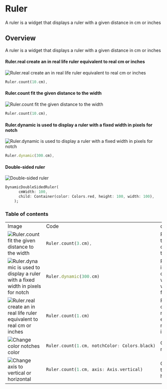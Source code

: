 # Ruler
A ruler is a widget that displays a ruler with a given distance in cm or inches
## Overview
A ruler is a widget that displays a ruler with a given distance in cm or inches
#### Ruler.real create an in real life ruler equivalent to real cm or inches
<img src="../../docs/images/ruler_real_.png" alt="Ruler.real create an in real life ruler equivalent to real cm or inches" />

```dart
Ruler.count(10.cm),
```

#### Ruler.count fit the given distance to the width
<img src="../../docs/images/ruler_count_.png" alt="Ruler.count fit the given distance to the width" />

```dart
Ruler.count(10.cm),
```

#### Ruler.dynamic is used to display a ruler with a fixed width in pixels for notch
<img src="../../docs/images/ruler_dynamic_.png" alt="Ruler.dynamic is used to display a ruler with a fixed width in pixels for notch" />

```dart
Ruler.dynamic(300.cm),
```

#### Double-sided ruler
<img src="../../docs/images/double_sided.png" alt="Double-sided ruler" />

```dart
DynamicDoubleSidedRuler(
      cmWidth: 100,
      child: Container(color: Colors.red, height: 100, width: 100),
    );
```

### Table of contents
<table>
<tr>
<td> Image </td>
<td> Code </td>
<td> description </td>
</tr>
<tr>
<td> <img src="../../docs/images/ruler_count.png" alt="Ruler.count fit the given distance to the width" /> </td>
<td> 

```dart
Ruler.count(3.cm),
```
</td>
<td> Ruler.count fit the given distance to the width</td>
</tr>
<tr>
<td> <img src="../../docs/images/ruler_dynamic.png" alt="Ruler.dynamic is used to display a ruler with a fixed width in pixels for notch" /> </td>
<td> 

```dart
Ruler.dynamic(300.cm)
```
</td>
<td> Ruler.dynamic is used to display a ruler with a fixed width in pixels for notch</td>
</tr>
<tr>
<td> <img src="../../docs/images/ruler_real.png" alt="Ruler.real create an in real life ruler equivalent to real cm or inches" /> </td>
<td> 

```dart
Ruler.count(1.cm)
```
</td>
<td> Ruler.real create an in real life ruler equivalent to real cm or inches</td>
</tr>
<tr>
<td> <img src="../../docs/images/notch_color.png" alt="Change color notches color" /> </td>
<td> 

```dart
Ruler.count(1.cm, notchColor: Colors.black)
```
</td>
<td> Change color notches color</td>
</tr>
<tr>
<td> <img src="../../docs/images/axis.png" alt="Change axis to vertical or horizontal" /> </td>
<td> 

```dart
Ruler.count(1.cm, axis: Axis.vertical)
```
</td>
<td> Change axis to vertical or horizontal</td>
</tr>
</table>